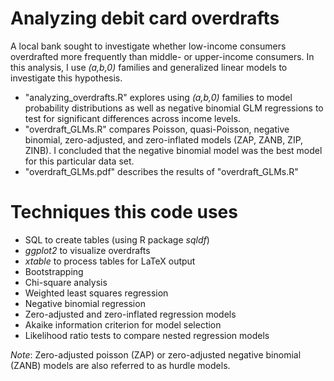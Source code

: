 # Analyzing debit card overdrafts

A local bank sought to investigate whether low-income consumers overdrafted more frequently than middle- or upper-income consumers. In this analysis, I use *(a,b,0)* families and generalized linear models to investigate this hypothesis. 
* "analyzing_overdrafts.R" explores using *(a,b,0)* families to model probability distributions as well as negative binomial GLM regressions to test for significant differences across income levels.
* "overdraft_GLMs.R" compares Poisson, quasi-Poisson, negative binomial, zero-adjusted, and zero-inflated models (ZAP, ZANB, ZIP, ZINB). I concluded that the negative binomial model was the best model for this particular data set.
* "overdraft_GLMs.pdf" describes the results of "overdraft_GLMs.R"

# Techniques this code uses
* SQL to create tables (using R package *sqldf*)
* *ggplot2* to visualize overdrafts
* *xtable* to process tables for LaTeX output
* Bootstrapping
* Chi-square analysis
* Weighted least squares regression
* Negative binomial regression
* Zero-adjusted and zero-inflated regression models
* Akaike information criterion for model selection
* Likelihood ratio tests to compare nested regression models

*Note*: Zero-adjusted poisson (ZAP) or zero-adjusted negative binomial (ZANB) models are also referred to as hurdle models.

